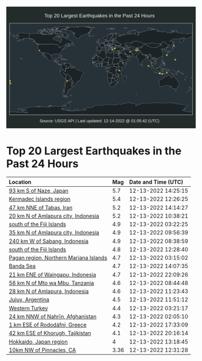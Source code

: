 ![Map](./map.png)

# Top 20 Largest Earthquakes in the Past 24 Hours

| Location | Mag | Date and Time (UTC) |
|:---|:---|:---|
| [93 km S of Naze, Japan](https://earthquake.usgs.gov/earthquakes/eventpage/us6000j901) | 5.7 | 12-13-2022 14:25:15 |
| [Kermadec Islands region](https://earthquake.usgs.gov/earthquakes/eventpage/us6000j8zp) | 5.4 | 12-13-2022 12:26:25 |
| [47 km NNE of Tabas, Iran](https://earthquake.usgs.gov/earthquakes/eventpage/us6000j8zz) | 5.2 | 12-13-2022 14:14:27 |
| [20 km N of Amlapura city, Indonesia](https://earthquake.usgs.gov/earthquakes/eventpage/us6000j8z3) | 5.2 | 12-13-2022 10:38:21 |
| [south of the Fiji Islands](https://earthquake.usgs.gov/earthquakes/eventpage/us6000j8xt) | 4.9 | 12-13-2022 03:22:25 |
| [35 km N of Amlapura city, Indonesia](https://earthquake.usgs.gov/earthquakes/eventpage/us6000j8yz) | 4.9 | 12-13-2022 09:56:39 |
| [240 km W of Sabang, Indonesia](https://earthquake.usgs.gov/earthquakes/eventpage/us6000j8yt) | 4.9 | 12-13-2022 08:38:59 |
| [south of the Fiji Islands](https://earthquake.usgs.gov/earthquakes/eventpage/us6000j8zh) | 4.8 | 12-13-2022 12:28:40 |
| [Pagan region, Northern Mariana Islands](https://earthquake.usgs.gov/earthquakes/eventpage/us6000j8xv) | 4.7 | 12-13-2022 03:15:02 |
| [Banda Sea](https://earthquake.usgs.gov/earthquakes/eventpage/us6000j8zy) | 4.7 | 12-13-2022 14:07:35 |
| [21 km ENE of Waingapu, Indonesia](https://earthquake.usgs.gov/earthquakes/eventpage/us6000j936) | 4.7 | 12-13-2022 22:09:26 |
| [56 km N of Mto wa Mbu, Tanzania](https://earthquake.usgs.gov/earthquakes/eventpage/us6000j92t) | 4.6 | 12-13-2022 08:44:48 |
| [28 km N of Amlapura, Indonesia](https://earthquake.usgs.gov/earthquakes/eventpage/us6000j8z8) | 4.6 | 12-13-2022 11:23:43 |
| [Jujuy, Argentina](https://earthquake.usgs.gov/earthquakes/eventpage/us6000j8zb) | 4.5 | 12-13-2022 11:51:12 |
| [Western Turkey](https://earthquake.usgs.gov/earthquakes/eventpage/us6000j8xq) | 4.4 | 12-13-2022 03:21:17 |
| [24 km NNW of Nahrīn, Afghanistan](https://earthquake.usgs.gov/earthquakes/eventpage/us6000j8x8) | 4.3 | 12-13-2022 02:05:10 |
| [1 km ESE of Rododáfni, Greece](https://earthquake.usgs.gov/earthquakes/eventpage/us6000j917) | 4.2 | 12-13-2022 17:33:09 |
| [42 km ESE of Khorugh, Tajikistan](https://earthquake.usgs.gov/earthquakes/eventpage/us6000j920) | 4.1 | 12-13-2022 20:16:14 |
| [Hokkaido, Japan region](https://earthquake.usgs.gov/earthquakes/eventpage/us6000j8zr) | 4 | 12-13-2022 13:18:45 |
| [10km NW of Pinnacles, CA](https://earthquake.usgs.gov/earthquakes/eventpage/nc73818126) | 3.36 | 12-13-2022 12:31:28 |
